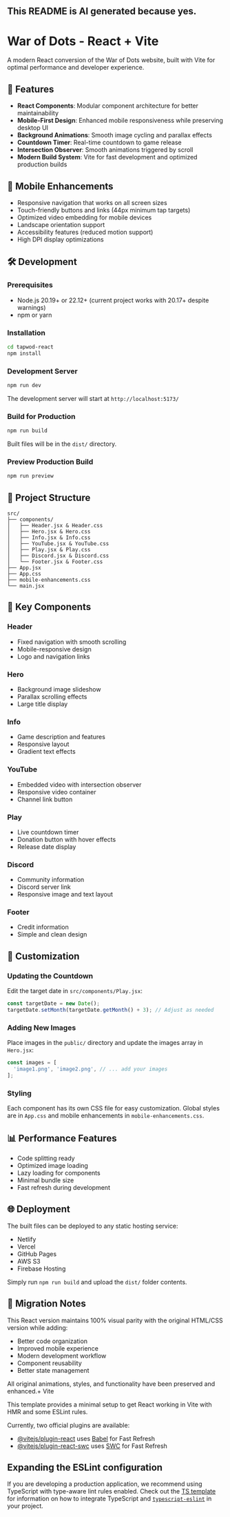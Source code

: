 ## This README is AI generated because yes.
# War of Dots - React + Vite

A modern React conversion of the War of Dots website, built with Vite for optimal performance and developer experience.

## 🚀 Features

- **React Components**: Modular component architecture for better maintainability
- **Mobile-First Design**: Enhanced mobile responsiveness while preserving desktop UI
- **Background Animations**: Smooth image cycling and parallax effects
- **Countdown Timer**: Real-time countdown to game release
- **Intersection Observer**: Smooth animations triggered by scroll
- **Modern Build System**: Vite for fast development and optimized production builds

## 📱 Mobile Enhancements

- Responsive navigation that works on all screen sizes
- Touch-friendly buttons and links (44px minimum tap targets)
- Optimized video embedding for mobile devices
- Landscape orientation support
- Accessibility features (reduced motion support)
- High DPI display optimizations

## 🛠️ Development

### Prerequisites
- Node.js 20.19+ or 22.12+ (current project works with 20.17+ despite warnings)
- npm or yarn

### Installation

```bash
cd tapwod-react
npm install
```

### Development Server

```bash
npm run dev
```

The development server will start at `http://localhost:5173/`

### Build for Production

```bash
npm run build
```

Built files will be in the `dist/` directory.

### Preview Production Build

```bash
npm run preview
```

## 📁 Project Structure

```
src/
├── components/
│   ├── Header.jsx & Header.css
│   ├── Hero.jsx & Hero.css
│   ├── Info.jsx & Info.css
│   ├── YouTube.jsx & YouTube.css
│   ├── Play.jsx & Play.css
│   ├── Discord.jsx & Discord.css
│   └── Footer.jsx & Footer.css
├── App.jsx
├── App.css
├── mobile-enhancements.css
└── main.jsx
```

## 🎨 Key Components

### Header
- Fixed navigation with smooth scrolling
- Mobile-responsive design
- Logo and navigation links

### Hero
- Background image slideshow
- Parallax scrolling effects
- Large title display

### Info
- Game description and features
- Responsive layout
- Gradient text effects

### YouTube
- Embedded video with intersection observer
- Responsive video container
- Channel link button

### Play
- Live countdown timer
- Donation button with hover effects
- Release date display

### Discord
- Community information
- Discord server link
- Responsive image and text layout

### Footer
- Credit information
- Simple and clean design

## 🔧 Customization

### Updating the Countdown
Edit the target date in `src/components/Play.jsx`:

```javascript
const targetDate = new Date();
targetDate.setMonth(targetDate.getMonth() + 3); // Adjust as needed
```

### Adding New Images
Place images in the `public/` directory and update the images array in `Hero.jsx`:

```javascript
const images = [
  'image1.png', 'image2.png', // ... add your images
];
```

### Styling
Each component has its own CSS file for easy customization. Global styles are in `App.css` and mobile enhancements in `mobile-enhancements.css`.

## 📊 Performance Features

- Code splitting ready
- Optimized image loading
- Lazy loading for components
- Minimal bundle size
- Fast refresh during development

## 🌐 Deployment

The built files can be deployed to any static hosting service:
- Netlify
- Vercel
- GitHub Pages
- AWS S3
- Firebase Hosting

Simply run `npm run build` and upload the `dist/` folder contents.

## 🔄 Migration Notes

This React version maintains 100% visual parity with the original HTML/CSS version while adding:
- Better code organization
- Improved mobile experience
- Modern development workflow
- Component reusability
- Better state management

All original animations, styles, and functionality have been preserved and enhanced.+ Vite

This template provides a minimal setup to get React working in Vite with HMR and some ESLint rules.

Currently, two official plugins are available:

- [@vitejs/plugin-react](https://github.com/vitejs/vite-plugin-react/blob/main/packages/plugin-react) uses [Babel](https://babeljs.io/) for Fast Refresh
- [@vitejs/plugin-react-swc](https://github.com/vitejs/vite-plugin-react/blob/main/packages/plugin-react-swc) uses [SWC](https://swc.rs/) for Fast Refresh

## Expanding the ESLint configuration

If you are developing a production application, we recommend using TypeScript with type-aware lint rules enabled. Check out the [TS template](https://github.com/vitejs/vite/tree/main/packages/create-vite/template-react-ts) for information on how to integrate TypeScript and [`typescript-eslint`](https://typescript-eslint.io) in your project. 
